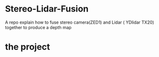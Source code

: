 # Stereo-Lidar-Fusion
A repo explain how to fuse stereo camera(ZED1) and Lidar ( YDlidar TX20) together to produce a depth map

# the project 
